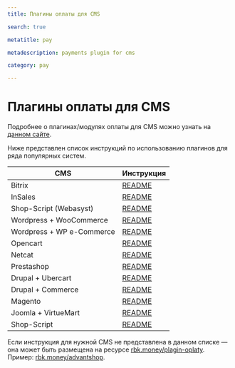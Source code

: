 ```yaml
---
title: Плагины оплаты для CMS 

search: true

metatitle: pay

metadescription: payments plugin for cms

category: pay

---
```


# Плагины оплаты для CMS

Подробнее о плагинах/модулях оплаты для CMS можно узнать на [данном сайте](https://rbk.money/plagin-oplaty/).

Ниже представлен список инструкций по использованию плагинов для ряда популярных систем.

| CMS                       | Инструкция                                                                       |
|---------------------------|----------------------------------------------------------------------------------|
| Bitrix                    | [README](https://github.com/rbkmoney/rbkmoney-cms-bitrix/blob/master/README.md)           |
| InSales                   | [README](https://github.com/rbkmoney/rbkmoney-cms-insales/blob/master/README.md)           |
| Shop-Script (Webasyst)    | [README](https://github.com/rbkmoney/rbkmoney-cms-shop-script/blob/master/README.md)       |
| Wordpress + WooCommerce   | [README](https://github.com/rbkmoney/rbkmoney-cms-wp-woo-commerce/blob/master/README.md)   |
| Wordpress + WP e-Commerce | [README](https://github.com/rbkmoney/rbkmoney-cms-wp-e-commerce/blob/master/README.md)     |
| Opencart                  | [README](https://github.com/rbkmoney/rbkmoney-cms-opencart/blob/master/README.md)          |
| Netcat                    | [README](https://github.com/rbkmoney/rbkmoney-cms-netcat/blob/master/README.md)            |
| Prestashop                | [README](https://github.com/rbkmoney/rbkmoney-cms-prestashop/blob/master/README.md)        |
| Drupal + Ubercart         | [README](https://github.com/rbkmoney/rbkmoney-cms-drupal-ubercart/blob/master/README.md)   |
| Drupal + Commerce         | [README](https://github.com/rbkmoney/rbkmoney-cms-drupal-commerce/blob/master/README.md)   |
| Magento                   | [README](https://github.com/rbkmoney/rbkmoney-cms-magento/blob/master/README.md)           |
| Joomla + VirtueMart       | [README](https://github.com/rbkmoney/rbkmoney-cms-joomla-virtuemart/blob/master/README.md) |
| Shop-Script               | [README](https://github.com/rbkmoney/rbkmoney-cms-shop-script/blob/master/README.md)       |

Если инструкция для нужной CMS не представлена в данном списке — она может быть размещена на ресурсе [rbk.money/plagin-oplaty](https://rbk.money/plagin-oplaty/). Пример: [rbk.money/advantshop](https://rbk.money/advantshop/).
